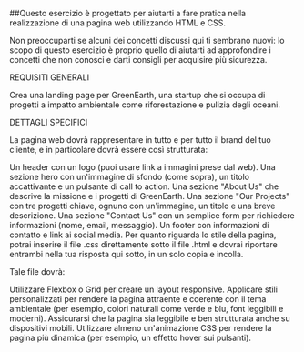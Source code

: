 ##Questo esercizio è progettato per aiutarti a fare pratica nella realizzazione di una pagina web utilizzando HTML e CSS.

Non preoccuparti se alcuni dei concetti discussi qui ti sembrano nuovi: lo scopo di questo esercizio è proprio quello di aiutarti ad approfondire i concetti che non conosci e darti consigli per acquisire più sicurezza.

REQUISITI GENERALI

Crea una landing page per GreenEarth, una startup che si occupa di progetti a impatto ambientale come riforestazione e pulizia degli oceani.

DETTAGLI SPECIFICI

La pagina web dovrà rappresentare in tutto e per tutto il brand del tuo cliente, e in particolare dovrà essere così strutturata:

Un header con un logo (puoi usare link a immagini prese dal web).
Una sezione hero con un'immagine di sfondo (come sopra), un titolo accattivante e un pulsante di call to action.
Una sezione "About Us" che descrive la missione e i progetti di GreenEarth.
Una sezione "Our Projects" con tre progetti chiave, ognuno con un'immagine, un titolo e una breve descrizione.
Una sezione "Contact Us" con un semplice form per richiedere informazioni (nome, email, messaggio).
Un footer con informazioni di contatto e link ai social media.
Per quanto riguarda lo stile della pagina, potrai inserire il file .css direttamente sotto il file .html e dovrai riportare entrambi nella tua risposta qui sotto, in un solo copia e incolla.

Tale file dovrà:

Utilizzare Flexbox o Grid per creare un layout responsive.
Applicare stili personalizzati per rendere la pagina attraente e coerente con il tema ambientale (per esempio, colori naturali come verde e blu, font leggibili e moderni).
Assicurarsi che la pagina sia leggibile e ben strutturata anche su dispositivi mobili.
Utilizzare almeno un'animazione CSS per rendere la pagina più dinamica (per esempio, un effetto hover sui pulsanti).
